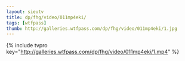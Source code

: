 ```yaml
--- 
layout: sieutv
title: dp/fhg/video/011mp4eki/
tags: [wtfpass]
thumb: http://galleries.wtfpass.com/dp/fhg/video/011mp4eki/1.jpg
---
```

{% include tvpro key="http://galleries.wtfpass.com/dp/fhg/video/011mp4eki/1.mp4" %} 
